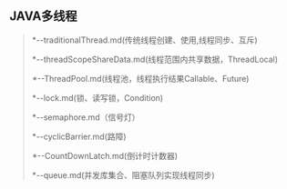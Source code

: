 ## JAVA多线程

> *--traditionalThread.md(传统线程创建、使用,线程同步、互斥)
> 
> *--threadScopeShareData.md(线程范围内共享数据，ThreadLocal)
> 
> *--ThreadPool.md(线程池，线程执行结果Callable、Future)
> 
> *--lock.md(锁、读写锁，Condition)
> 
> *--semaphore.md（信号灯）
> 
> *--cyclicBarrier.md(路障)
> 
> *--CountDownLatch.md(倒计时计数器)
> 
> *--queue.md(并发库集合、阻塞队列实现线程同步)